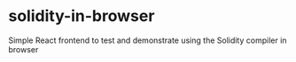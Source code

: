 # solidity-in-browser
Simple React frontend to test and demonstrate using the Solidity compiler in browser
